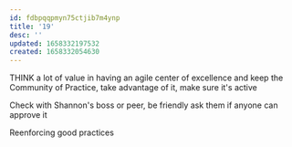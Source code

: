 ```yaml
---
id: fdbpqqpmyn75ctjib7m4ynp
title: '19'
desc: ''
updated: 1658332197532
created: 1658332054630
---
```


THINK a lot of value in having an agile center of excellence and keep the Community of Practice, take advantage of it, make sure it's active 

Check with Shannon's boss or peer, be friendly ask them if anyone can approve it

Reenforcing good practices